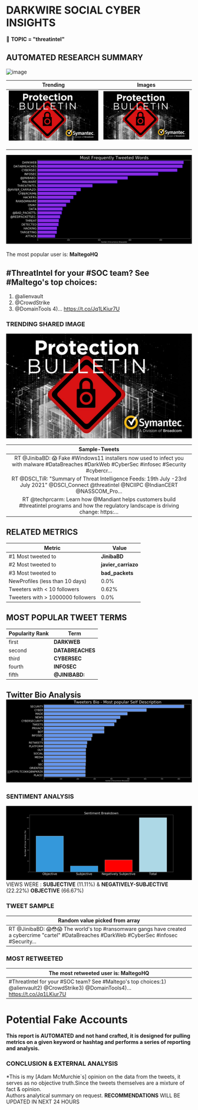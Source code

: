 # DARKWIRE SOCIAL CYBER INSIGHTS 
&#x1F34E; **TOPIC = "threatintel"**

## AUTOMATED RESEARCH SUMMARY
  ![image](darkLogo.png)   

|  Trending  |   Images | 
:-------------------------:|:-------------------------:
|  ![image](assets/threatintel/imageFile1.jpg)     <img width=200/> | ![image](assets/threatintel/imageFile2.jpg) <img width=200/> |   
 
 
![image](assets/threatintel/TWEETS.png)
<br></br>
The most popular user is: **MaltegoHQ**  
 

## #ThreatIntel for your #SOC team? See #Maltego's top choices:
1) @alienvault
2) @CrowdStrike
3) @DomainTools
4)… https://t.co/Jq1LKiur7U 

  




### TRENDING SHARED IMAGE

![image](assets/threatintel/twitterPostedImage.png)



|                **Sample-Tweets**        |
| :-------------: |
| RT @JinibaBD: 😱 Fake #Windows11 installers now used to infect you with malware #DataBreaches #DarkWeb #CyberSec #infosec #Security #cybercr… |
| RT @DSCI_TiR: "Summary of Threat Intelligence Feeds: 19th July -23rd July 2021" @DSCI_Connect @threatintel @NCIIPC @IndianCERT @NASSCOM_Pro… |
| RT @techprcarm: Learn how @Mandiant helps customers build #threatintel programs and how the regulatory landscape is driving change: https:… |

## RELATED METRICS<br>
| Metric | Value |
| ------------- | ------------- |
| #1 Most tweeted to  | **JinibaBD** |
| #2 Most tweeted to  | **javier_carriazo** |
| #3 Most tweeted to  | **bad_packets** |
| NewProfiles (less than 10 days) | 0.0%  |
| Tweeters with < 10 followers  | 0.62%|
| Tweeters with > 1000000 followers  | 0.0%  |



## MOST POPULAR TWEET TERMS 


| Popularity Rank  | Term |
| ------------- | ------------- |
| first  | **DARKWEB**  |
| second  | **DATABREACHES**  |
| third  | **CYBERSEC** |
| fourth  | **INFOSEC**  |
| fifth  | **@JINIBABD:**  |


## Twitter Bio Analysis![image](assets/threatintel/BIO.png)
### SENTIMENT ANALYSIS
![image](assets/threatintel/sentiment.png)
VIEWS WERE : **SUBJECTIVE**  (11.11%) & **NEGATIVELY-SUBJECTIVE** (22.22%) **OBJECTIVE** (66.67%)

### TWEET SAMPLE 
| Random value picked from array |
| ------------- |
|RT @JinibaBD: 😱😳😱 The world's top #ransomware gangs have created a cybercrime "cartel" #DataBreaches #DarkWeb #CyberSec #infosec #Security… |

### MOST RETWEETED 

| The most retweeted user is: **MaltegoHQ**  |
| ------------- |
| #ThreatIntel for your #SOC team? See #Maltego's top choices:1) @alienvault2) @CrowdStrike3) @DomainTools4)… https://t.co/Jq1LKiur7U |

# Potential Fake Accounts
 

<b> This report is AUTOMATED and not hand crafted, it is designed for pulling metrics on a given keyword or hashtag and performs a series of reporting and analysis.</b>  
### CONCLUSION & EXTERNAL ANALYSIS

*This is my [Adam McMurchie`s] opinion on the data from the tweets, it serves as no objective truth.Since the tweets themselves are a mixture of fact & opinion.<br>
Authors analytical summary on request.
**RECOMMENDATIONS** WILL BE UPDATED IN NEXT  24 HOURS <br>